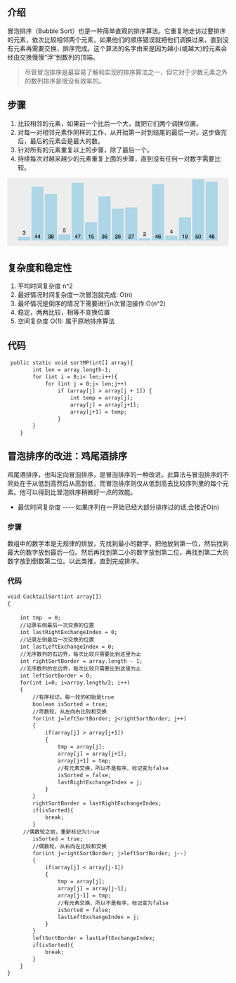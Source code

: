
## 介绍
冒泡排序（Bubble Sort）也是一种简单直观的排序算法。它重复地走访过要排序的元素，依次比较相邻两个元素，如果他们的顺序错误就把他们调换过来，直到没有元素再需要交换，排序完成。这个算法的名字由来是因为越小(或越大)的元素会经由交换慢慢“浮”到数列的顶端。

> 尽管冒泡排序是最容易了解和实现的排序算法之一，但它对于少数元素之外的数列排序是很没有效率的。

## 步骤
1. 比较相邻的元素，如果前一个比后一个大，就把它们两个调换位置。
2. 对每一对相邻元素作同样的工作，从开始第一对到结尾的最后一对。这步做完后，最后的元素会是最大的数。
3. 针对所有的元素重复以上的步骤，除了最后一个。
4. 持续每次对越来越少的元素重复上面的步骤，直到没有任何一对数字需要比较。

![](https://raw.githubusercontent.com/binbinbin5/myPics/master/imgs/bubbleSort.gif)


## 复杂度和稳定性
1. 平均时间复杂度 n^2 
2. 最好情况时间复杂度一次冒泡就完成: O(n) 
3. 最坏情况是倒序的情况下需要进行n次冒泡操作:O(n^2)
4. 稳定，两两比较，相等不变换位置
5. 空间复杂度 O(1): 属于原地排序算法

## 代码

```
 public static void sortMP(int[] array){
        int len = array.length-1;
        for (int i = 0;i< len;i++){
            for (int j = 0;j< len;j++)
                if (array[j] > array[j + 1]) {
                    int temp = array[j];
                    array[j] = array[j+1];
                    array[j+1] = temp;
                }
        }
    }
```
## 冒泡排序的改进：鸡尾酒排序

鸡尾酒排序，也叫定向冒泡排序，是冒泡排序的一种改进。此算法与冒泡排序的不同处在于从低到高然后从高到低，而冒泡排序则仅从低到高去比较序列里的每个元素。他可以得到比冒泡排序稍微好一点的效能。

- 最优时间复杂度 ---- 如果序列在一开始已经大部分排序过的话,会接近O(n)


### 步骤
数组中的数字本是无规律的排放，先找到最小的数字，把他放到第一位，然后找到最大的数字放到最后一位。然后再找到第二小的数字放到第二位，再找到第二大的数字放到倒数第二位。以此类推，直到完成排序。


### 代码
```
void CocktailSort(int array[])
{

    int tmp  = 0;
    //记录右侧最后一次交换的位置
    int lastRightExchangeIndex = 0;
    //记录左侧最后一次交换的位置
    int lastLeftExchangeIndex = 0;
    //无序数列的右边界，每次比较只需要比到这里为止
    int rightSortBorder = array.length - 1;
    //无序数列的左边界，每次比较只需要比到这里为止
    int leftSortBorder = 0;
    for(int i=0; i<array.length/2; i++)
    {
        //有序标记，每一轮的初始是true
        boolean isSorted = true;
        //奇数轮，从左向右比较和交换
        for(int j=leftSortBorder; j<rightSortBorder; j++)
        {
            if(array[j] > array[j+1])
            {
                tmp = array[j];
                array[j] = array[j+1];
                array[j+1] = tmp;
                //有元素交换，所以不是有序，标记变为false
                isSorted = false;
                lastRightExchangeIndex = j;
            }
        }
        rightSortBorder = lastRightExchangeIndex;
        if(isSorted){
            break;
        }
     //偶数轮之前，重新标记为true
        isSorted = true;
        //偶数轮，从右向左比较和交换
        for(int j=rightSortBorder; j>leftSortBorder; j--)
        {
            if(array[j] < array[j-1])
            {
                tmp = array[j];
                array[j] = array[j-1];
                array[j-1] = tmp;
                //有元素交换，所以不是有序，标记变为false
                isSorted = false;
                lastLeftExchangeIndex = j;
            }
        }
        leftSortBorder = lastLeftExchangeIndex;
        if(isSorted){
            break;
        }
    }
}
```

